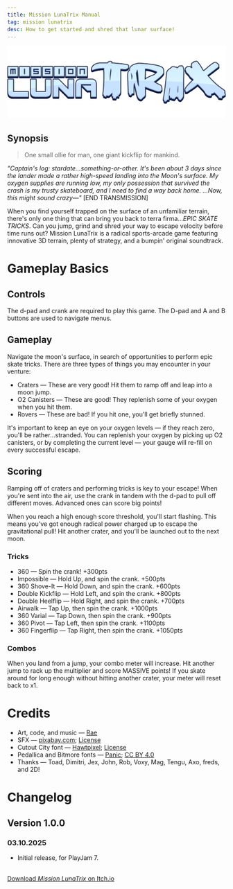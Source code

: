```yaml
---
title: Mission LunaTrix Manual
tag: mission lunatrix
desc: How to get started and shred that lunar surface!
---
```

![Mission LunaTrix](/blog/images/2025-03-10-1.png)

## Synopsis

> One small ollie for man, one giant kickflip for mankind.

*"Captain's log: stardate...something-or-other. It's been about 3 days since the lander made a rather high-speed landing into the Moon's surface. My oxygen supplies are running low, my only possession that survived the crash is my trusty skateboard, and I need to find a way back home. ...Now, this might sound crazy—"* [END TRANSMISSION]

When you find yourself trapped on the surface of an unfamiliar terrain, there's only one thing that can bring you back to terra firma...*EPIC SKATE TRICKS*. Can you jump, grind and shred your way to escape velocity before time runs out? Mission LunaTrix is a radical sports-arcade game featuring innovative 3D terrain, plenty of strategy, and a bumpin' original soundtrack.

# Gameplay Basics

## Controls

The d-pad and crank are required to play this game. The D-pad and A and B buttons are used to navigate menus.

## Gameplay

Navigate the moon's surface, in search of opportunities to perform epic skate tricks. There are three types of things you may encounter in your venture:

- Craters — These are very good! Hit them to ramp off and leap into a moon jump.
- O2 Canisters — These are good! They replenish some of your oxygen when you hit them.
- Rovers — These are bad! If you hit one, you'll get briefly stunned.

It's important to keep an eye on your oxygen levels — if they reach zero, you'll be rather...stranded. You can replenish your oxygen by picking up O2 canisters, or by completing the current level — your gauge will re-fill on every successful escape.

## Scoring

Ramping off of craters and performing tricks is key to your escape! When you're sent into the air, use the crank in tandem with the d-pad to pull off different moves. Advanced ones can score big points!

When you reach a high enough score threshold, you'll start flashing. This means you've got enough radical power charged up to escape the gravitational pull! Hit another crater, and you'll be launched out to the next moon.

### Tricks

- 360 — Spin the crank! +300pts
- Impossible — Hold Up, and spin the crank. +500pts
- 360 Shove-It — Hold Down, and spin the crank. +600pts
- Double Kickflip — Hold Left, and spin the crank. +800pts
- Double Heelflip — Hold Right, and spin the crank. +700pts
- Airwalk — Tap Up, then spin the crank. +1000pts
- 360 Varial — Tap Down, then spin the crank. +900pts
- 360 Pivot — Tap Left, then spin the crank. +1100pts
- 360 Fingerflip — Tap Right, then spin the crank. +1050pts

### Combos

When you land from a jump, your combo meter will increase. Hit another jump to rack up the multiplier and score MASSIVE points! If you skate around for long enough without hitting another crater, your meter will reset back to x1.

# Credits

- Art, code, and music — [Rae](https://rae.wtf)
- SFX — [pixabay.com](https://pixabay.com/); [License](https://pixabay.com/service/terms/)
- Cutout City font — [Hawtpixel](https://www.hawtpixel.com); [License](https://hawtpixel.com/Hawtpixel%20Font%20License%20-%20650%20Font%20Bundle.pdf)
- Pedallica and Bitmore fonts — [Panic](https://panic.com); [CC BY 4.0](https://creativecommons.org/licenses/by/4.0/)
- Thanks — Toad, Dimitri, Jex, John, Rob, Voxy, Mag, Tengu, Axo, freds, and 2D!

# Changelog

## Version 1.0.0
### 03.10.2025

- Initial release, for PlayJam 7.

<br>
<a href="https://stuffbyrae.itch.io/mission-lunatrix" class="button">Download <i>Mission LunaTrix</i> on Itch.io</a>